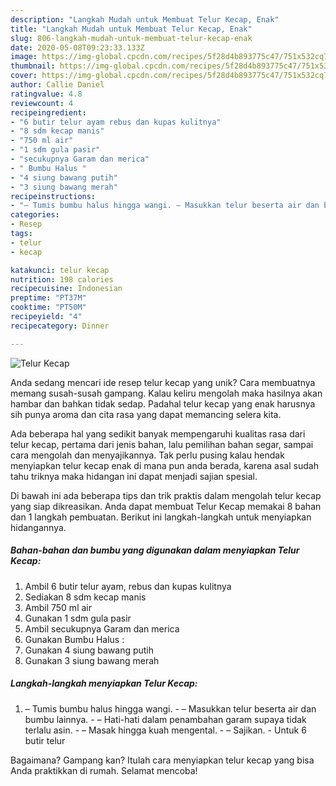 ```yaml
---
description: "Langkah Mudah untuk Membuat Telur Kecap, Enak"
title: "Langkah Mudah untuk Membuat Telur Kecap, Enak"
slug: 806-langkah-mudah-untuk-membuat-telur-kecap-enak
date: 2020-05-08T09:23:33.133Z
image: https://img-global.cpcdn.com/recipes/5f28d4b893775c47/751x532cq70/telur-kecap-foto-resep-utama.jpg
thumbnail: https://img-global.cpcdn.com/recipes/5f28d4b893775c47/751x532cq70/telur-kecap-foto-resep-utama.jpg
cover: https://img-global.cpcdn.com/recipes/5f28d4b893775c47/751x532cq70/telur-kecap-foto-resep-utama.jpg
author: Callie Daniel
ratingvalue: 4.8
reviewcount: 4
recipeingredient:
- "6 butir telur ayam rebus dan kupas kulitnya"
- "8 sdm kecap manis"
- "750 ml air"
- "1 sdm gula pasir"
- "secukupnya Garam dan merica"
- " Bumbu Halus "
- "4 siung bawang putih"
- "3 siung bawang merah"
recipeinstructions:
- "– Tumis bumbu halus hingga wangi. – Masukkan telur beserta air dan bumbu lainnya. – Hati-hati dalam penambahan garam supaya tidak terlalu asin. – Masak hingga kuah mengental. – Sajikan. Untuk 6 butir telur"
categories:
- Resep
tags:
- telur
- kecap

katakunci: telur kecap 
nutrition: 198 calories
recipecuisine: Indonesian
preptime: "PT37M"
cooktime: "PT50M"
recipeyield: "4"
recipecategory: Dinner

---
```



![Telur Kecap](https://img-global.cpcdn.com/recipes/5f28d4b893775c47/751x532cq70/telur-kecap-foto-resep-utama.jpg)

Anda sedang mencari ide resep telur kecap yang unik? Cara membuatnya memang susah-susah gampang. Kalau keliru mengolah maka hasilnya akan hambar dan bahkan tidak sedap. Padahal telur kecap yang enak harusnya sih punya aroma dan cita rasa yang dapat memancing selera kita.

Ada beberapa hal yang sedikit banyak mempengaruhi kualitas rasa dari telur kecap, pertama dari jenis bahan, lalu pemilihan bahan segar, sampai cara mengolah dan menyajikannya. Tak perlu pusing kalau hendak menyiapkan telur kecap enak di mana pun anda berada, karena asal sudah tahu triknya maka hidangan ini dapat menjadi sajian spesial.




Di bawah ini ada beberapa tips dan trik praktis dalam mengolah telur kecap yang siap dikreasikan. Anda dapat membuat Telur Kecap memakai 8 bahan dan 1 langkah pembuatan. Berikut ini langkah-langkah untuk menyiapkan hidangannya.

<!--inarticleads1-->

##### Bahan-bahan dan bumbu yang digunakan dalam menyiapkan Telur Kecap:

1. Ambil 6 butir telur ayam, rebus dan kupas kulitnya
1. Sediakan 8 sdm kecap manis
1. Ambil 750 ml air
1. Gunakan 1 sdm gula pasir
1. Ambil secukupnya Garam dan merica
1. Gunakan  Bumbu Halus :
1. Gunakan 4 siung bawang putih
1. Gunakan 3 siung bawang merah




<!--inarticleads2-->

##### Langkah-langkah menyiapkan Telur Kecap:

1. – Tumis bumbu halus hingga wangi. - – Masukkan telur beserta air dan bumbu lainnya. - – Hati-hati dalam penambahan garam supaya tidak terlalu asin. - – Masak hingga kuah mengental. - – Sajikan. - Untuk 6 butir telur




Bagaimana? Gampang kan? Itulah cara menyiapkan telur kecap yang bisa Anda praktikkan di rumah. Selamat mencoba!
